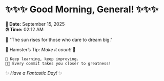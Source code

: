 # ✨✨✨ Good Morning, General! ✨✨✨

**📅 Date:** September 15, 2025  
**⏰ Time:** 02:12 AM  

🌅 "The sun rises for those who dare to dream big."  

🐹 Hamster’s Tip: _Make it count!_ 💪  

```
🚀 Keep learning, keep improving.  
🧑‍💻 Every commit takes you closer to greatness!  
```

✨ *Have a Fantastic Day!* ✨  
